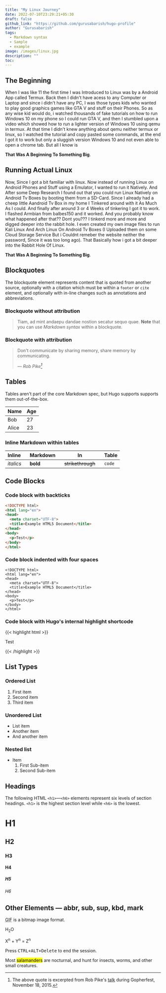 ```yaml
---
title: "My Linux Journey"
date: 2022-07-10T23:29:21+05:30
draft: false
github_link: "https://github.com/gurusabarish/hugo-profile"
author: "Gurusabarish"
tags:
  - Markdown syntax
  - Sample
  - example
image: /images/linux.jpg
description: ""
toc: 
---
```


## The Beginning

When I was like 11 the first time I was Introduced to Linux was by a Android App called Termux. Back then I didn't have acess to any Computer or Laptop and since i didn't have any PC, I was those types kids who wanted to play good graphics games like GTA V and stuff on their Phones. So as any wise kid would do, i watched thousands of fake tutorials on how to run Windows 10 on my phone so I could run GTA V, and then I stumbled upon a video which showed how to run a lighter version of Windows 10 using qemu in termux. At that time I didn't knew anything about qemu neither termux or linux, so I watched the tutorial and copy pasted some commands, at the end I got it to work but only a sluggish version Windows 10 and not even able to open a chrome tab. But all I know is 


__That Was A Beginning To Something Big__.

## Running Actual Linux

Now, Since I got a bit familiar with linux. Now instead of running Linux on Android Phones and Stuff using a Emulator, I wanted to run it Natively. And After some Deep Research I found out that you could run Linux Natively on Android Tv Boxes by booting them from a SD-Card. Since I already had a cheep little Aandroid Tv Box in my home I Tinkered around with it As Much As I could. And finally after around 3 or 4 Weeks of tinkering I got it to work. I flashed Armbian from balbes150 and it worked. And you probably know what happened after that?? Dont you??? I tinkerd more and more and digged deeper into the rabbit hole. I even created my own image files to run Kali Linux And Arch Linux On Android Tv Boxes (I Uploaded them on some Cloud Storage Service But i Couldnt remeber the website neither the password, Since it was too long ago). That Basically how i got a bit deeper into the Rabbit Hole Of Linux.

__That Was A Beginning To Something Big__.
## Blockquotes

The blockquote element represents content that is quoted from another source, optionally with a citation which must be within a `footer` or `cite` element, and optionally with in-line changes such as annotations and abbreviations.

### Blockquote without attribution


> Tiam, ad mint andaepu dandae nostion secatur sequo quae.
> **Note** that you can use *Markdown syntax* within a blockquote.


### Blockquote with attribution


> Don't communicate by sharing memory, share memory by communicating.</p>
> — <cite>Rob Pike[^1]</cite>


[^1]: The above quote is excerpted from Rob Pike's [talk](https://www.youtube.com/watch?v=PAAkCSZUG1c) during Gopherfest, November 18, 2015.

## Tables

Tables aren't part of the core Markdown spec, but Hugo supports supports them out-of-the-box.

   | Name  | Age |
   | ----- | --- |
   | Bob   | 27  |
   | Alice | 23  |

### Inline Markdown within tables

| Inline&nbsp;&nbsp;&nbsp; | Markdown&nbsp;&nbsp;&nbsp; | In&nbsp;&nbsp;&nbsp;                | Table  |
| ------------------------ | -------------------------- | ----------------------------------- | ------ |
| *italics*                | **bold**                   | ~~strikethrough~~&nbsp;&nbsp;&nbsp; | `code` |

## Code Blocks

### Code block with backticks

``` html
<!DOCTYPE html>
<html lang="en">
<head>
  <meta charset="UTF-8">
  <title>Example HTML5 Document</title>
</head>
<body>
  <p>Test</p>
</body>
</html>
```
### Code block indented with four spaces

    <!DOCTYPE html>
    <html lang="en">
    <head>
      <meta charset="UTF-8">
      <title>Example HTML5 Document</title>
    </head>
    <body>
      <p>Test</p>
    </body>
    </html>

### Code block with Hugo's internal highlight shortcode
{{< highlight html >}}
<!DOCTYPE html>
<html lang="en">
<head>
  <meta charset="UTF-8">
  <title>Example HTML5 Document</title>
</head>
<body>
  <p>Test</p>
</body>
</html>
{{< /highlight >}}

## List Types

### Ordered List

1. First item
2. Second item
3. Third item

### Unordered List

* List item
* Another item
* And another item

### Nested list

* Item
  1. First Sub-item
  2. Second Sub-item

## Headings

The following HTML `<h1>`—`<h6>` elements represent six levels of section headings. `<h1>` is the highest section level while `<h6>` is the lowest.

# H1
## H2
### H3
#### H4
##### H5
###### H6

## Other Elements — abbr, sub, sup, kbd, mark

<abbr title="Graphics Interchange Format">GIF</abbr> is a bitmap image format.

H<sub>2</sub>O

X<sup>n</sup> + Y<sup>n</sup> = Z<sup>n</sup>

Press <kbd><kbd>CTRL</kbd>+<kbd>ALT</kbd>+<kbd>Delete</kbd></kbd> to end the session.

Most <mark>salamanders</mark> are nocturnal, and hunt for insects, worms, and other small creatures.
